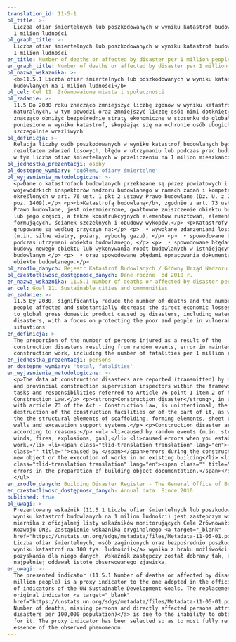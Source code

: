 ```yaml
---
translation_id: 11-5-1
pl_title: >-
  Liczba ofiar śmiertelnych lub poszkodowanych w wyniku katastrof budowlanych na
  1 milion ludności
pl_graph_title: >-
  Liczba ofiar śmiertelnych lub poszkodowanych w wyniku katastrof budowlanych na
  1 milion ludności
en_title: Number of deaths or affected by disaster per 1 million people
en_graph_title: Number of deaths or affected by disaster per 1 million people
pl_nazwa_wskaznika: >-
  <b>11.5.1 Liczba ofiar śmiertelnych lub poszkodowanych w wyniku katastrof
  budowlanych na 1 milion ludności</b>
pl_cel: Cel 11. Zrównoważone miasta i społeczności
pl_zadanie: >-
  11.5 Do 2030 roku znacząco zmniejszyć liczbę zgonów w wyniku katastrof
  naturalnych, w tym powodzi oraz zmniejszyć liczbę osób nimi dotkniętych 
  znacząco obniżyć bezpośrednie straty ekonomiczne w stosunku do globalnego PKB,
  poniesione w wyniku katastrof, skupiając się na ochronie osób ubogich i grup
  szczególnie wrażliwych
pl_definicja: >-
  Relacja liczby osób poszkodowanych w wyniku katastrof budowlanych będących
  rezultatem zdarzeń losowych, błędu w utrzymaniu lub podczas prac budowlanych,
  w tym liczba ofiar śmiertelnych w przeliczeniu na 1 milion mieszkańców.
pl_jednostka_prezentacji: osoby
pl_dostepne_wymiary: 'ogółem, ofiary śmiertelne'
pl_wyjasnienia_metodologiczne: >-
  <p>Dane o katastrofach budowlanych przekazane są przez powiatowych i
  wojewódzkich inspektorów nadzoru budowlanego w ramach zadań i kompetencji
  określonych w art. 76 ust. 1 pkt 2 ustawy Prawo budowlane (Dz. U. z 2013 r.
  poz. 1409).</p> <p><b>Katastrofą budowlaną</b>, zgodnie z art. 73 ustawy —
  Prawo budowlane, jest niezamierzone, gwałtowne zniszczenie obiektu budowlanego
  lub jego części, a także konstrukcyjnych elementów rusztowań, elementów
  formujących, ścianek szczelnych i obudowy wykopów.</p> <p>Katastrofy budowlane
  grupowane są według przyczyn na:</p> <p>  • wywołane zdarzeniami losowymi
  (m.in. silne wiatry, pożary, wybuchy gazu), </p> <p>  • spowodowane błędami
  podczas utrzymani obiektu budowlanego, </p> <p>  • spowodowane błędami podczas
  budowy nowego obiektu lub wykonywania robót budowlanych w istniejącym obiekcie
  budowlanym </p> <p>  • oraz spowodowane błędami opracowania dokumentacji
  obiektu budowlanego.</p>
pl_zrodlo_danych: Rejestr Katastrof Budowlanych / Główny Urząd Nadzoru Budowlanego
pl_czestotliwosc_dostępnosc_danych: Dane roczne  od 2010 r.
en_nazwa_wskaznika: 11.5.1 Number of deaths or affected by disaster per 1 million people
en_cel: Goal 11. Sustainable cities and communities
en_zadanie: >-
  11.5 By 2030, significantly reduce the number of deaths and the number of
  people affected and substantially decrease the direct economic losses relative
  to global gross domestic product caused by disasters, including water-related
  disasters, with a focus on protecting the poor and people in vulnerable
  situations
en_definicja: >-
  The proportion of the number of persons injured as a result of the
  construction disasters resulting from random events, error in maintenance or
  construction work, including the number of fatalities per 1 million residents.
en_jednostka_prezentacji: persons
en_dostepne_wymiary: 'total, fatalities'
en_wyjasnienia_metodologiczne: >-
  <p>The data at construction disasters are reported (transmitted) by district
  and provincial construction supervision inspectors within the framework of the
  tasks and responsibilities referred to Article 76 point 1 item 2 of the Act -
  Construction Law.</p> <p><strong>Construction disaster</strong>, in accordance
  with article 73 of the Act - Construction law, is unintentional, the violent
  destruction of the construction facilities or of the part of it, as well as
  the the structural elements of scaffolding, forming elements, sheet piles
  walls and excavation support systems.</p> <p>Construction disaster are grouped
  according to reasons:</p> <ul> <li>caused by random events (m.in. strong
  winds, fires, explosions, gas),</li> <li>caused errors when you establish the
  work,</li> <li><span class="tlid-translation translation" lang="en"><span
  class="" title="">caused by </span></span>errors during the construction of a
  new object or the execution of works in an existing building</li> <li>d<span
  class="tlid-translation translation" lang="en"><span class="" title="">ue to
  errors in the preparation of building object documentation.</span></span></li>
  </ul>
en_zrodlo_danych: Building Disaster Register - The General Office of Building Control
en_czestotliwosc_dostępnosc_danych: Annual data  Since 2010
published: true
pl_uwagi: >-
  Prezentowany wskaźnik (11.5.1 Liczba ofiar śmiertelnych lub poszkodowanych w
  wyniku katastrof budowlanych na 1 milion ludności) jest zastępczym wobec
  miernika z oficjalnej listy wskaźników monitorujących Cele Zrównoważonego
  Rozwoju ONZ. Zastąpienie wskaźnika oryginalnego <a target="_blank"
  href="https://unstats.un.org/sdgs/metadata/files/Metadata-11-05-01.pdf">(11.5.1
  Liczba ofiar śmiertelnych, osób zaginionych oraz bezpośrednio poszkodowanych w
  wyniku katastrof na 100 tys. ludności)</a> wynika z braku możliwości
  pozyskania dla niego danych. Wskaźnik zastępczy został dobrany tak, aby jak
  najpełniej oddawał istotę obserwowanego zjawiska.
en_uwagi: >-
  The presented indicator (11.5.1 Number of deaths or affected by disaster per 1
  million people) is a proxy indicator to the one adopted in the official list
  of indicators of the UN Sustainable Development Goals. The replacement of the
  original indicator <a target="_blank"
  href="https://unstats.un.org/sdgs/metadata/files/Metadata-11-05-01.pdf">(11.5.1
  Number of deaths, missing persons and directly affected persons attributed to
  disasters per 100,000 population)</a> is due to the inability to obtain data
  for it. The proxy indicator has been selected so as to most fully reflect the
  essence of the observed phenomenon.
---
```

